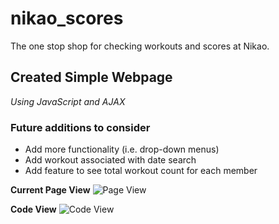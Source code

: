 # nikao_scores
The one stop shop for checking workouts and scores at Nikao.

## Created Simple Webpage
*Using JavaScript and AJAX*

### Future additions to consider
- Add more functionality (i.e. drop-down menus)
- Add workout associated with date search
- Add feature to see total workout count for each member

**Current Page View**
![Page View](screenshot1.png)

**Code View**
![Code View](screenshot2.png)
